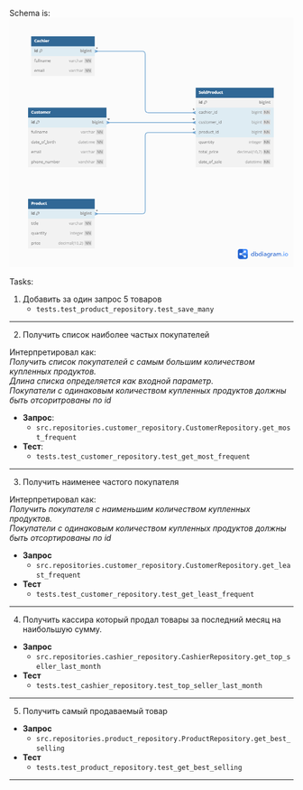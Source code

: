Schema is:
![](./schema.png)

Tasks:

1. Добавить за один запрос 5 товаров
    - `tests.test_product_repository.test_save_many`

---

2. Получить список наиболее частых покупателей

Интерпретировал как:  
_Получить список покупателей с самым большим количеством купленных продуктов._  
_Длина списка определяется как входной параметр._  
_Покупатели с одинаковым количеством купленных продуктов должны быть отсоритрованы по
id_

- **Запрос**:
    - `src.repositories.customer_repository.CustomerRepository.get_most_frequent`
- **Тест**:
    - `tests.test_customer_repository.test_get_most_frequent`

---

3. Получить наименее частого покупателя

Интерпретировал как:  
_Получить покупателя с наименьшим количеством купленных продуктов._  
_Покупатели с одинаковым количеством купленных продуктов должны быть отсортированы по
id_

- **Запрос**
    - `src.repositories.customer_repository.CustomerRepository.get_least_frequent`
- **Тест**
    - `tests.test_customer_repository.test_get_least_frequent`

---

4. Получить кассира который продал товары за последний месяц на наибольшую сумму.

- **Запрос**
    - `src.repositories.cashier_repository.CashierRepository.get_top_seller_last_month`
- **Тест**
    - `tests.test_cashier_repository.test_top_seller_last_month`

---

5. Получить самый продаваемый товар

- **Запрос**
    - `src.repositories.product_repository.ProductRepository.get_best_selling`
- **Тест**
    - `tests.test_product_repository.test_get_best_selling`

---


